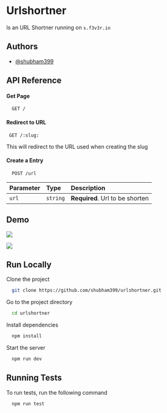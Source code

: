 
# Urlshortner

Is an URL Shortner running on `s.f3v3r.in`




## Authors

- [@shubham399](https://www.github.com/shubham399)


## API Reference

#### Get Page

```http
  GET /
```

#### Redirect to URL 

```http
 GET /:slug:
```
This will redirect to the URL used when creating the slug


#### Create a Entry 
```http
  POST /url
```

| Parameter | Type     | Description                       |
| :-------- | :------- | :-------------------------------- |
| `url`      | `string` | **Required**. Url to be shorten |




## Demo

![](https://i.imgur.com/Kcmi1ER.png)

![](https://i.imgur.com/vndPmIA.png)



## Run Locally

Clone the project

```bash
  git clone https://github.com/shubham399/urlshortner.git
```

Go to the project directory

```bash
  cd urlshortner
```

Install dependencies

```bash
  npm install
```

Start the server

```bash
  npm run dev
```


## Running Tests

To run tests, run the following command

```bash
  npm run test
```

